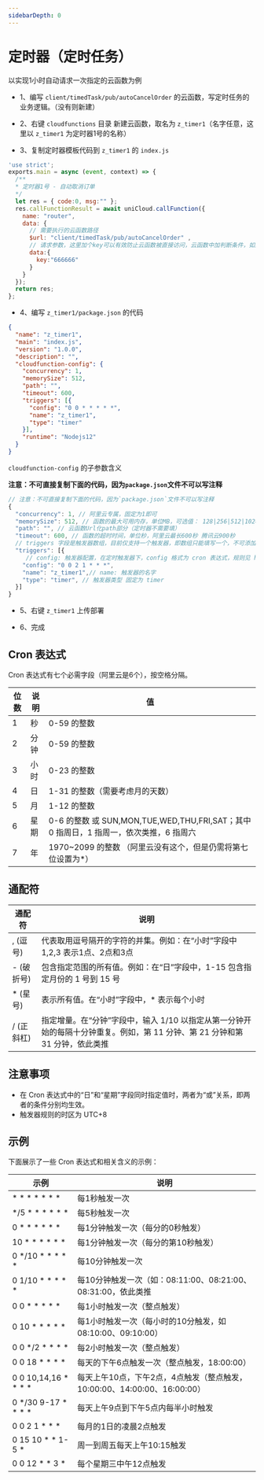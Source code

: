 ```yaml
---
sidebarDepth: 0
---
```


# 定时器（定时任务）
 
以实现1小时自动请求一次指定的云函数为例

- 1、编写 `client/timedTask/pub/autoCancelOrder` 的云函数，写定时任务的业务逻辑。（没有则新建）

- 2、右键 `cloudfunctions` 目录 新建云函数，取名为 `z_timer1`（名字任意，这里以 `z_timer1` 为定时器1号的名称）

- 3、复制定时器模板代码到 `z_timer1` 的 `index.js`

```js
'use strict';
exports.main = async (event, context) => {
  /**
  * 定时器1号 - 自动取消订单
  */
  let res = { code:0, msg:"" };
  res.callFunctionResult = await uniCloud.callFunction({
    name: "router",
    data: {
      // 需要执行的云函数路径
      $url: "client/timedTask/pub/autoCancelOrder" , 
      // 请求参数，这里加个key可以有效防止云函数被直接访问，云函数中加判断条件，如果key不是666666，则不运行。
      data:{
        key:"666666"
      }
    }
  });
  return res;
};

```

- 4、编写 `z_timer1/package.json` 的代码

```json
{
  "name": "z_timer1",
  "main": "index.js",
  "version": "1.0.0",
  "description": "",
  "cloudfunction-config": {
    "concurrency": 1,
    "memorySize": 512,
    "path": "",
    "timeout": 600,
    "triggers": [{
      "config": "0 0 * * * * *",
      "name": "z_timer1",
      "type": "timer"
    }],
    "runtime": "Nodejs12"
  }
}
```

`cloudfunction-config` 的子参数含义

**注意：不可直接复制下面的代码，因为`package.json`文件不可以写注释**

```js
// 注意：不可直接复制下面的代码，因为`package.json`文件不可以写注释
{
  "concurrency": 1, // 阿里云专属，固定为1即可
  "memorySize": 512, // 函数的最大可用内存，单位MB，可选值： 128|256|512|1024|2048，默认值512
  "path": "", // 云函数Url化path部分（定时器不需要填）
  "timeout": 600, // 函数的超时时间，单位秒，阿里云最长600秒 腾讯云900秒
  // triggers 字段是触发器数组，目前仅支持一个触发器，即数组只能填写一个，不可添加多个
  "triggers": [{
     // config: 触发器配置，在定时触发器下，config 格式为 cron 表达式，规则见 https://uniapp.dcloud.net.cn/uniCloud/trigger
    "config": "0 0 2 1 * * *", 
    "name": "z_timer1",// name: 触发器的名字
    "type": "timer", // 触发器类型 固定为 timer
  }]
}
```

- 5、右键 `z_timer1` 上传部署

- 6、完成

## Cron 表达式

Cron 表达式有七个必需字段（阿里云是6个），按空格分隔。

| 位数		| 说明		| 值																																										|
|--------	|---------|---------																																							|
| 1				| 秒			|  0-59 的整数																																					|
| 2				| 分钟		| 0-59 的整数																																						|
| 3				| 小时		| 0-23 的整数																																						|
| 4				| 日			| 1-31 的整数（需要考虑月的天数）																												|
| 5				| 月			| 1-12 的整数																																						|
| 6				| 星期		| 0-6 的整数 或 SUN,MON,TUE,WED,THU,FRI,SAT；其中 0 指周日，1 指周一，依次类推，6 指周六|
| 7				| 年			| 1970~2099 的整数 （阿里云没有这个，但是仍需将第七位设置为*）													|

## 通配符

| 通配符   | 说明    |
|--------|---------|
| , (逗号)     | 代表取用逗号隔开的字符的并集。例如：在“小时”字段中 1,2,3 表示1点、2点和3点      |
| - (破折号)     | 包含指定范围的所有值。例如：在“日”字段中，1-15 包含指定月份的 1 号到 15 号      |
| * (星号)     | 表示所有值。在“小时”字段中，* 表示每个小时      |
| / (正斜杠)     | 指定增量。在“分钟”字段中，输入 1/10 以指定从第一分钟开始的每隔十分钟重复。例如，第 11 分钟、第 21 分钟和第 31 分钟，依此类推      |

## 注意事项

- 在 Cron 表达式中的“日”和“星期”字段同时指定值时，两者为“或”关系，即两者的条件分别均生效。
- 触发器规则的时区为 UTC+8

## 示例

下面展示了一些 Cron 表达式和相关含义的示例：

|           示例					|          说明																														|
|-------------------------|-------------------------																								|
| * * * * * * *						| 每1秒触发一次																														|
| */5 * * * * * *					| 每5秒触发一次																														|
| 0 * * * * * *						| 每1分钟触发一次（每分的0秒触发）																				|
| 10 * * * * * *					| 每1分钟触发一次（每分的第10秒触发）																			|
| 0 */10 * * * * *				| 每10分钟触发一次																												|
| 0 1/10 * * * * *				| 每10分钟触发一次（如：08:11:00、08:21:00、08:31:00，依此类推						|
| 0 0 * * * * *						| 每1小时触发一次（整点触发）																							|
| 0 10 * * * * *					| 每1小时触发一次（每小时的10分触发，如08:10:00、09:10:00）								|
| 0 0 */2 * * * *					| 每2小时触发一次（整点触发）																							|
| 0 0 18 * * * *					| 每天的下午6点触发一次（整点触发，18:00:00）															|
| 0 0 10,14,16 * * * *		| 每天上午10点，下午2点，4点触发（整点触发，10:00:00、14:00:00、16:00:00）|
| 0 */30 9-17 * * * *			| 每天上午9点到下午5点内每半小时触发																			|
| 0 0 2 1 * * *						| 每月的1日的凌晨2点触发																									|
| 0 15 10 * * 1-5 *				| 周一到周五每天上午10:15触发																							|
| 0 0 12 * * 3 *					| 每个星期三中午12点触发																									|


